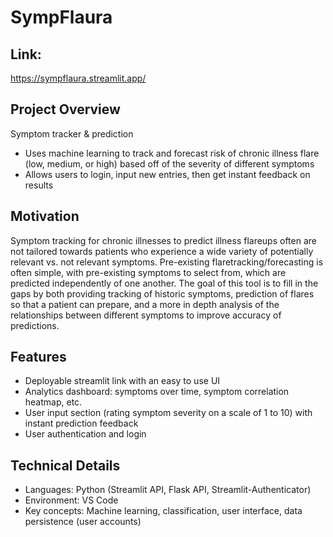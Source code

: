 # SympFlaura

## Link:
https://sympflaura.streamlit.app/

## Project Overview
Symptom tracker &amp; prediction
* Uses machine learning to track and forecast risk of chronic illness flare (low, medium, or high) based off of the severity of different symptoms
* Allows users to login, input new entries, then get instant feedback on results

## Motivation
Symptom tracking for chronic illnesses to predict illness flareups often are not tailored towards patients who experience a wide variety of potentially relevant vs. not relevant symptoms. Pre-existing flaretracking/forecasting is often simple, with pre-existing symptoms to select from, which are predicted independently of one another. The goal of this tool is to fill in the gaps by both providing tracking of historic symptoms, prediction of flares so that a patient can prepare, and a more in depth analysis of the relationships between different symptoms to improve accuracy of predictions.

## Features
* Deployable streamlit link with an easy to use UI
* Analytics dashboard: symptoms over time, symptom correlation heatmap, etc.
* User input section (rating symptom severity on a scale of 1 to 10) with instant prediction feedback
* User authentication and login

## Technical Details
* Languages: Python (Streamlit API, Flask API, Streamlit-Authenticator)
* Environment: VS Code
* Key concepts: Machine learning, classification, user interface, data persistence (user accounts)







